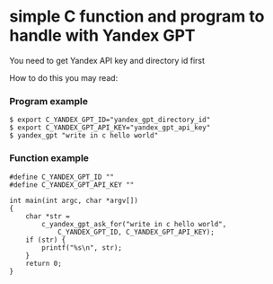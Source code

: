 # simple C function and program to handle with Yandex GPT

You need to get Yandex API key and directory id first

How to do this you may read: [](https://habr.com/ru/articles/780008)

### Program example
```
$ export C_YANDEX_GPT_ID="yandex_gpt_directory_id"
$ export C_YANDEX_GPT_API_KEY="yandex_gpt_api_key"
$ yandex_gpt "write in c hello world"
```

### Function example
```
#define C_YANDEX_GPT_ID ""
#define C_YANDEX_GPT_API_KEY ""

int main(int argc, char *argv[])
{
	char *str = 
		c_yandex_gpt_ask_for("write in c hello world", 
			C_YANDEX_GPT_ID, C_YANDEX_GPT_API_KEY);
	if (str) {
		printf("%s\n", str);
	}
	return 0;
}
```
